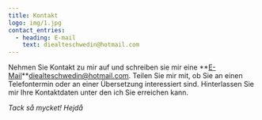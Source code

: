 ```yaml
---
title: Kontakt
logo: img/1.jpg
contact_entries:
  - heading: E-mail
    text: diealteschwedin@hotmail.com
---
```

Nehmen Sie Kontakt zu mir auf und schreiben sie mir eine **[E-Mail](diealteschwedin@hotmail.com)**diealteschwedin@hotmail.com. Teilen Sie mir mit, ob Sie an einen Telefontermin oder an einer Übersetzung interessiert sind. Hinterlassen Sie mir Ihre Kontaktdaten unter den ich Sie erreichen kann.

*Tack så mycket! Hejdå*

[](diealteschwedin@hotmail.com)